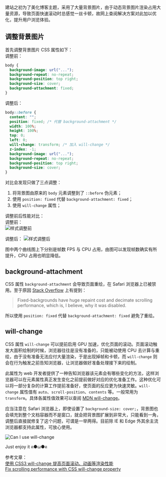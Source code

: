 建站之初为了美化博客主题，采用了大量背景图片，由于动态背景图片渲染占用大量资源，导致页面快速滚动时总感觉一丝卡顿，故网上查阅解决方案对此加以优化，提升用户浏览体验。

## 调整背景图片

首先调整背景图片 CSS 属性如下：  
调整前：

```css
body {
  background-image: url("...");
  background-repeat: no-repeat;
  background-position: top right;
  background-size: cover;
  background-attachment: fixed;
}
```

调整后：

```css
body::before {
  content: "";
  position: fixed; /* 代替 background-attachment */
  width: 100%;
  height: 100%;
  top: 0;
  left: 0;
  will-change: transform; /* 加入 will-change */
  z-index: -1;
  background-image: url("...");
  background-repeat: no-repeat;
  background-position: top right;
  background-size: cover;
}
```

对比会发现只做了三点调整：

1. 将背景图由原来的 `body` 元素调整到了 `::before` 伪元素；
2. 使用 `position: fixed` 代替 `background-attachment: fixed`；
3. 使用 `will-change` 属性；

调整前后性能对比：  
调整前：  
![样式调整前](https://dn-coding-net-production-pp.qbox.me/53696b96-f525-4d21-81fb-de62dd0d72c5.png)

调整后：
![样式调整后](https://dn-coding-net-production-pp.qbox.me/a35140d0-2da7-4496-8d8b-758c4c353e5a.png)

图中两个曲线图上下分别是帧数 FPS 与 CPU 占用，由图可以发现帧数确实有所提升，CPU 占用也明显降低。

## background-attachment

CSS 属性 `background-attachment` 会导致页面重绘，在 Safari 浏览器上已被禁用。至于原因 [Stack Overflow](<(//stackoverflow.com/questions/19045364/fixed-body-background-scrolls-with-the-page-on-ios7)>) 上有提到：

> Fixed-backgrounds have huge repaint cost and decimate scrolling performance, which is, I believe, why it was disabled.

所以使用 `position: fixed` 代替 `background-attachment: fixed` 避免了重绘。

## will-change

CSS 属性 `will-change` 可以提前启用 GPU 加速，优化页面的滚动。页面滚动触发大面积绘制的时候，浏览器往往是没有准备的，只能被动使用 CPU 去计算与重绘，由于没有准备无法应付大量渲染，于是出现掉帧和卡顿，而 `will-change` 则会在行为触发之前告知浏览器，让浏览器做好准备处理接下来的绘制。

此属性为 web 开发者提供了一种告知浏览器该元素会有哪些变化的方法，这样浏览器可以在元素属性真正发生变化之前提前做好对应的优化准备工作。这种优化可以将一部分复杂的计算工作提前准备好，使页面的反应更为快速灵敏。`will-change` 属性值有 `auto`、`scroll-position`、`contents` 等。一般常用为 `transform`。具体各属性值效果可以查阅 [MDN will-change](//developer.mozilla.org/zh-CN/docs/Web/CSS/will-change)。

应当注意在 Safari 浏览器上，即使设置了 `background-size: cover;`，背景图也会填充到整个文档容器而不是窗口，就会把背景图扩展到非常大，只能看到一角，调整后直接就修复了这个问题，可谓是一举两得。目前除 IE 和 Edge 外其余主流浏览器都支持此属性，可放心使用。

![Can I use will-change](https://dn-coding-net-production-pp.qbox.me/6fc0b2ed-851f-4997-9003-bef7310c5125.png)

Just enjoy it ฅ●ω●ฅ

参考文章：  
[使用 CSS3 will-change 提高页面滚动、动画等渲染性能](//www.zhangxinxu.com/wordpress/2015/11/css3-will-change-improve-paint/)  
[Fix scrolling performance with CSS will-change property](//www.fourkitchens.com/blog/article/fix-scrolling-performance-css-will-change-property/)
